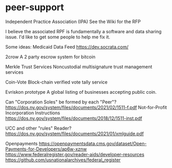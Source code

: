 # peer-support
Independent Practice Association (IPA)
See the Wiki for the RFP

I believe the associated RPF is fundamentally a software and data sharing issue. I'd like to get some people to help me fix it.

Some ideas: Medicaid Data Feed https://dev.socrata.com/

2crow A 2 party escrow system for bitcoin

Merkle Trust Services Noncustodial multisignature trust management services

Coin-Vote Block-chain verified vote tally service

Evriskon prototype A global listing of businesses accepting public coin.

Can "Corporation Soles" be formed by each "Peer"? https://dos.ny.gov/system/files/documents/2021/02/1511-f.pdf Not-for-Profit Incorporation Instructions https://dos.ny.gov/system/files/documents/2018/12/1511-inst.pdf

UCC and other "rules" Reader? https://dos.ny.gov/system/files/documents/2021/01/xmlguide.pdf

Openpayments https://openpaymentsdata.cms.gov/dataset/Open-Payments-for-Developers/ap6w-xznw
https://www.federalregister.gov/reader-aids/developer-resources 
https://github.com/usnationalarchives/federal_register
